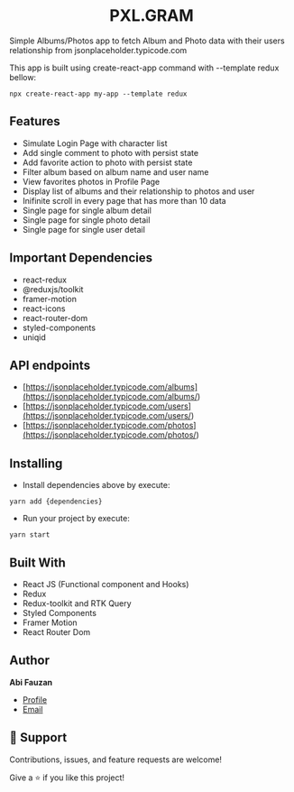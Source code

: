 <h1 align="center">PXL.GRAM</h1>

<p>
Simple Albums/Photos app to fetch Album and Photo data with their users relationship from jsonplaceholder.typicode.com
<br>
</p>

This app is built using create-react-app command with --template redux bellow:
```
npx create-react-app my-app --template redux
```

## Features

* Simulate Login Page with character list
* Add single comment to photo with persist state
* Add favorite action to photo with persist state
* Filter album based on album name and user name
* View favorites photos in Profile Page
* Display list of albums and their relationship to photos and user
* Inifinite scroll in every page that has more than 10 data
* Single page for single album detail
* Single page for single photo detail
* Single page for single user detail

## Important Dependencies
- react-redux
- @reduxjs/toolkit
- framer-motion
- react-icons
- react-router-dom
- styled-components
- uniqid

## API endpoints
- [https://jsonplaceholder.typicode.com/albums](<https://jsonplaceholder.typicode.com/albums/>)
- [https://jsonplaceholder.typicode.com/users](<https://jsonplaceholder.typicode.com/users/>)
- [https://jsonplaceholder.typicode.com/photos](<https://jsonplaceholder.typicode.com/photos/>)

## Installing

* Install dependencies above by execute:
```
yarn add {dependencies}
```

* Run your project by execute:
```
yarn start
```

## Built With

- React JS (Functional component and Hooks)
- Redux 
- Redux-toolkit and RTK Query
- Styled Components
- Framer Motion
- React Router Dom

## Author

**Abi Fauzan**

- [Profile](https://www.linkedin.com/in/abifauzan/ "Abi Fauzan")
- [Email](mailto:abifauzan234@gmail.com?subject=Hi "Hi!")

## 🤝 Support

Contributions, issues, and feature requests are welcome!

Give a ⭐️ if you like this project!